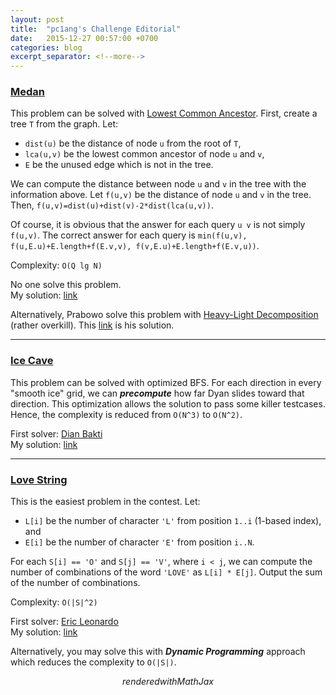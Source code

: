 ```yaml
---
layout: post
title:  "pc1ang's Challenge Editorial"
date:   2015-12-27 00:57:00 +0700
categories: blog
excerpt_separator: <!--more-->
---
```


### [Medan][medan]

This problem can be solved with [Lowest Common Ancestor][lca]. First, create a tree `T` from the graph. Let:

* `dist(u)` be the distance of node `u` from the root of `T`,
* `lca(u,v)` be the lowest common ancestor of node `u` and `v`,
* `E` be the unused edge which is not in the tree.

<!--more-->

We can compute the distance between node `u` and `v` in the tree with the information above. Let `f(u,v)` be the distance of node `u` and `v` in the tree. Then, `f(u,v)=dist(u)+dist(v)-2*dist(lca(u,v))`.

Of course, it is obvious that the answer for each query `u v` is not simply `f(u,v)`. The correct answer for each query is `min(f(u,v), f(u,E.u)+E.length+f(E.v,v), f(v,E.u)+E.length+f(E.v,u))`.

Complexity: `O(Q lg N)`

No one solve this problem. <br />
My solution: [link](https://www.hackerrank.com/contests/pc1angs-challenge/challenges/medan/submissions/code/4389543)

Alternatively, Prabowo solve this problem with [Heavy-Light Decomposition][hld] (rather overkill). This [link](https://www.hackerrank.com/contests/pc1angs-challenge/challenges/medan/submissions/code/4389553) is his solution.

---

### [Ice Cave][ice-cave]

This problem can be solved with optimized BFS. For each direction in every "smooth ice" grid, we can _**precompute**_ how far Dyan slides toward that direction. This optimization allows the solution to pass some killer testcases. Hence, the complexity is reduced from `O(N^3)` to `O(N^2)`.

First solver: [Dian Bakti][dbakti7] <br />
My solution: [link](https://www.hackerrank.com/contests/pc1angs-challenge/challenges/ice-cave/submissions/code/4404636)

---

### [Love String][love-string]

This is the easiest problem in the contest. Let:

* `L[i]` be the number of character `'L'` from position `1..i` (1-based index), and
* `E[i]` be the number of character `'E'` from position `i..N`.

For each `S[i] == 'O'` and `S[j] == 'V'`, where `i < j`, we can compute the number of combinations of the word `'LOVE'` as `L[i] * E[j]`. Output the sum of the number of combinations.

Complexity: `O(|S|^2)`

First solver: [Eric Leonardo][ericleo] <br />
My solution: [link](https://www.hackerrank.com/contests/pc1angs-challenge/challenges/love-string/submissions/code/4389979)

Alternatively, you may solve this with _**Dynamic Programming**_ approach which reduces the complexity to `O(|S|)`.

$$ rendered with MathJax $$

[lca]: https://en.wikipedia.org/wiki/Lowest_common_ancestor
[medan]: https://www.hackerrank.com/contests/pc1angs-challenge/challenges/medan
[ice-cave]: https://www.hackerrank.com/contests/pc1angs-challenge/challenges/ice-cave
[love-string]: https://www.hackerrank.com/contests/pc1angs-challenge/challenges/love-string
[dbakti7]: https://www.hackerrank.com/dbakti7
[hld]: http://blog.anudeep2011.com/heavy-light-decomposition/
[ericleo]: https://www.hackerrank.com/ericleo
